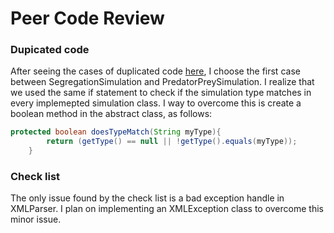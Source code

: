 # Peer Code Review
### Dupicated code
After seeing the cases of duplicated code  [here](https://www.cs.duke.edu/courses/compsci308/spring16/classwork/05_codereview/codepro_reports/cellsociety_team16.html), I choose the first case between SegregationSimulation and PredatorPreySimulation. I realize that we used the same if statement to check if the simulation type matches in every implemepted simulation class. I way to overcome this is create a boolean method in the abstract class, as follows:
```java
protected boolean doesTypeMatch(String myType){
    	return (getType() == null || !getType().equals(myType));
    }
```
### Check list
The only issue found by the check list is a bad exception handle in XMLParser. I plan on implementing an XMLException class to overcome this minor issue.
